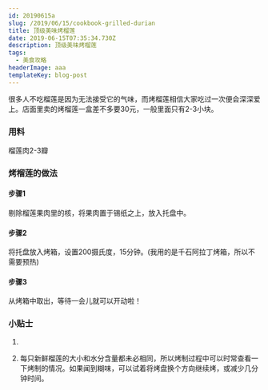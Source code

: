 ```yaml
---
id: 20190615a
slug: /2019/06/15/cookbook-grilled-durian
title: 顶级美味烤榴莲
date: 2019-06-15T07:35:34.730Z
description: 顶级美味烤榴莲
tags:
  - 美食攻略
headerImage: aaa
templateKey: blog-post
---
```

很多人不吃榴莲是因为无法接受它的气味，而烤榴莲相信大家吃过一次便会深深爱上。店面里卖的烤榴莲一盒差不多要30元，一般里面只有2-3小块。

### 用料
榴莲肉2-3瓣


### 烤榴莲的做法
#### 步骤1
剔除榴莲果肉里的核，将果肉置于锡纸之上，放入托盘中。


#### 步骤2
将托盘放入烤箱，设置200摄氏度，15分钟。(我用的是千石阿拉丁烤箱，所以不需要预热)

#### 步骤3
从烤箱中取出，等待一会儿就可以开动啦！


### 小贴士
1. 

2. 每只新鲜榴莲的大小和水分含量都未必相同，所以烤制过程中可以时常查看一下烤制的情况。如果闻到糊味，可以试着将烤盘换个方向继续烤，或减少几分钟时间。

